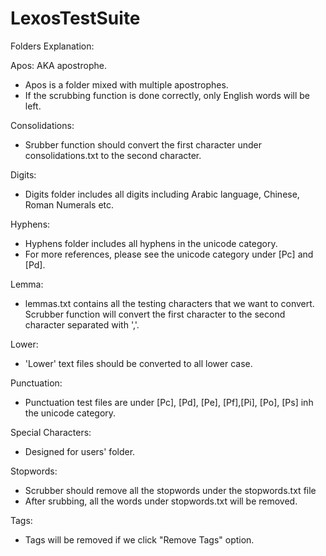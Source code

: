 LexosTestSuite
==============
Folders Explanation:

Apos: AKA apostrophe. 
- Apos is a folder mixed with multiple apostrophes.
- If the scrubbing function is done correctly, only English words will be left. 

Consolidations:
- Srubber function should convert the first character under consolidations.txt to the second character. 

Digits:
- Digits folder includes all digits including Arabic language, Chinese, Roman Numerals etc. 

Hyphens:
- Hyphens folder includes all hyphens in the unicode category.
- For more references, please see the unicode category under [Pc] and [Pd].

Lemma:
- lemmas.txt contains all the testing characters that we want to convert. Scrubber function will convert the first character to the second character separated with ','.

Lower:
- 'Lower' text files should be converted to all lower case. 

Punctuation:
- Punctuation test files are under [Pc], [Pd], [Pe], [Pf],[Pi], [Po], [Ps] inh the unicode category. 

Special Characters:
- Designed for users' folder. 

Stopwords:
- Scrubber should remove all the stopwords under the stopwords.txt file
- After srubbing, all the words under stopwords.txt will be removed. 

Tags:
- Tags will be removed if we click "Remove Tags" option. 
